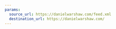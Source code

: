 ```yaml
---
params:
  source_url: https://danielwarshaw.com/feed.xml
  destination_url: https://danielwarshaw.com/
---
```

